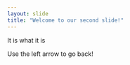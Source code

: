 ```yaml
---
layout: slide
title: "Welcome to our second slide!"
---
```

It is what it is

Use the left arrow to go back!
